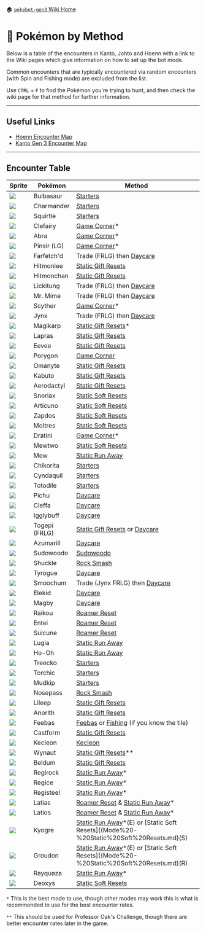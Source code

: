 🏠 [`pokebot-gen3` Wiki Home](../Readme.md)

# 🔎 Pokémon by Method

Below is a table of the encounters in Kanto, Johto and Hoenn with a link to the Wiki pages which give information on how to set up the bot mode.

Common encounters that are typically encountered via random encounters (with Spin and Fishing mode) are excluded from the list.

Use `CTRL` + `F` to find the Pokémon you're trying to hunt, and then check the wiki page for that method for further information.

---

## Useful Links

- [Hoenn Encounter Map](https://simplyblgdev.github.io/pokemon/hoenn)
- [Kanto Gen 3 Encounter Map](https://simplyblgdev.github.io/pokemon/kanto3)

---

## Encounter Table

| Sprite                                                                         | Pokémon    | Method                                                                                                                       |
|--------------------------------------------------------------------------------|------------|------------------------------------------------------------------------------------------------------------------------------|
| <img src="../../sprites/pokemon/shiny/Bulbasaur.png" style="max-width: 80px">  | Bulbasaur  | [Starters](Mode%20-%20Starters.md)                                                                                           |
| <img src="../../sprites/pokemon/shiny/Charmander.png" style="max-width: 80px"> | Charmander | [Starters](Mode%20-%20Starters.md)                                                                                           |
| <img src="../../sprites/pokemon/shiny/Squirtle.png" style="max-width: 80px">   | Squirtle   | [Starters](Mode%20-%20Starters.md)                                                                                           |
| <img src="../../sprites/pokemon/shiny/Clefairy.png" style="max-width: 80px">   | Clefairy   | [Game Corner](Mode%20-%20Game%20Corner.md)\*                                                                                 |
| <img src="../../sprites/pokemon/shiny/Abra.png" style="max-width: 80px">       | Abra       | [Game Corner](Mode%20-%20Game%20Corner.md)\*                                                                                 |                                                              |
| <img src="../../sprites/pokemon/shiny/Pinsir.png" style="max-width: 80px">     | Pinsir (LG)   | [Game Corner](Mode%20-%20Game%20Corner.md)\*                                                                              |
| <img src="../../sprites/pokemon/shiny/Farfetch'd.png" style="max-width: 80px"> | Farfetch'd | Trade (FRLG) then [Daycare](Mode%20-%20Daycare.md)                                                                           |
| <img src="../../sprites/pokemon/shiny/Hitmonlee.png" style="max-width: 80px">  | Hitmonlee  | [Static Gift Resets](Mode%20-%20Static%20Gift%20Resets.md)                                                                   |
| <img src="../../sprites/pokemon/shiny/Hitmonchan.png" style="max-width: 80px"> | Hitmonchan | [Static Gift Resets](Mode%20-%20Static%20Gift%20Resets.md)                                                                   |
| <img src="../../sprites/pokemon/shiny/Lickitung.png" style="max-width: 80px">  | Lickitung  | Trade (FRLG) then [Daycare](Mode%20-%20Daycare.md)                                                                           |
| <img src="../../sprites/pokemon/shiny/Mr. Mime.png" style="max-width: 80px">   | Mr. Mime   | Trade (FRLG) then [Daycare](Mode%20-%20Daycare.md)                                                                           |
| <img src="../../sprites/pokemon/shiny/Scyther.png" style="max-width: 80px">    | Scyther    | [Game Corner](Mode%20-%20Game%20Corner.md)\*                                                                                 |
| <img src="../../sprites/pokemon/shiny/Jynx.png" style="max-width: 80px">       | Jynx       | Trade (FRLG) then [Daycare](Mode%20-%20Daycare.md)                                                                           |
| <img src="../../sprites/pokemon/shiny/Magikarp.png" style="max-width: 80px">   | Magikarp   | [Static Gift Resets](Mode%20-%20Static%20Gift%20Resets.md)\*                                                                 |
| <img src="../../sprites/pokemon/shiny/Lapras.png" style="max-width: 80px">     | Lapras     | [Static Gift Resets](Mode%20-%20Static%20Gift%20Resets.md)                                                                   |
| <img src="../../sprites/pokemon/shiny/Eevee.png" style="max-width: 80px">      | Eevee      | [Static Gift Resets](Mode%20-%20Static%20Gift%20Resets.md)                                                                   |
| <img src="../../sprites/pokemon/shiny/Porygon.png" style="max-width: 80px">    | Porygon    | [Game Corner](Mode%20-%20Game%20Corner.md)                                                                                   |
| <img src="../../sprites/pokemon/shiny/Omanyte.png" style="max-width: 80px">    | Omanyte    | [Static Gift Resets](Mode%20-%20Static%20Gift%20Resets.md)                                                                   |
| <img src="../../sprites/pokemon/shiny/Kabuto.png" style="max-width: 80px">     | Kabuto     | [Static Gift Resets](Mode%20-%20Static%20Gift%20Resets.md)                                                                   |
| <img src="../../sprites/pokemon/shiny/Aerodactyl.png" style="max-width: 80px"> | Aerodactyl | [Static Gift Resets](Mode%20-%20Static%20Gift%20Resets.md)                                                                   |
| <img src="../../sprites/pokemon/shiny/Snorlax.png" style="max-width: 80px">    | Snorlax    | [Static Soft Resets](Mode%20-%20Static%20Soft%20Resets.md)                                                                   |
| <img src="../../sprites/pokemon/shiny/Articuno.png" style="max-width: 80px">   | Articuno   | [Static Soft Resets](Mode%20-%20Static%20Soft%20Resets.md)                                                                   |
| <img src="../../sprites/pokemon/shiny/Zapdos.png" style="max-width: 80px">     | Zapdos     | [Static Soft Resets](Mode%20-%20Static%20Soft%20Resets.md)                                                                   |
| <img src="../../sprites/pokemon/shiny/Moltres.png" style="max-width: 80px">    | Moltres    | [Static Soft Resets](Mode%20-%20Static%20Soft%20Resets.md)                                                                   |
| <img src="../../sprites/pokemon/shiny/Dratini.png" style="max-width: 80px">    | Dratini    | [Game Corner](Mode%20-%20Game%20Corner.md)\*                                                                                 |
| <img src="../../sprites/pokemon/shiny/Mewtwo.png" style="max-width: 80px">     | Mewtwo     | [Static Soft Resets](Mode%20-%20Static%20Soft%20Resets.md)                                                                   |
| <img src="../../sprites/pokemon/shiny/Mew.png" style="max-width: 80px">        | Mew        | [Static Run Away](Mode%20-%20Static%20Run%20Aways.md)                                                                        |
| <img src="../../sprites/pokemon/shiny/Chikorita.png" style="max-width: 80px">  | Chikorita  | [Starters](Mode%20-%20Starters.md)                                                                                           |
| <img src="../../sprites/pokemon/shiny/Cyndaquil.png" style="max-width: 80px">  | Cyndaquil  | [Starters](Mode%20-%20Starters.md)                                                                                           |
| <img src="../../sprites/pokemon/shiny/Totodile.png" style="max-width: 80px">   | Totodile   | [Starters](Mode%20-%20Starters.md)                                                                                           |
| <img src="../../sprites/pokemon/shiny/Pichu.png" style="max-width: 80px">      | Pichu      | [Daycare](Mode%20-%20Daycare.md)                                                                                             |
| <img src="../../sprites/pokemon/shiny/Cleffa.png" style="max-width: 80px">     | Cleffa     | [Daycare](Mode%20-%20Daycare.md)                                                                                             |
| <img src="../../sprites/pokemon/shiny/Igglybuff.png" style="max-width: 80px">  | Igglybuff  | [Daycare](Mode%20-%20Daycare.md)                                                                                             |
| <img src="../../sprites/pokemon/shiny/Togepi.png" style="max-width: 80px">     | Togepi (FRLG) | [Static Gift Resets](Mode%20-%20Static%20Gift%20Resets.md) or [Daycare](Mode%20-%20Daycare.md)                                                                   |
| <img src="../../sprites/pokemon/shiny/Azumarill.png" style="max-width: 80px">  | Azumarill  | [Daycare](Mode%20-%20Daycare.md)                                                                                             |
| <img src="../../sprites/pokemon/shiny/Sudowoodo.png" style="max-width: 80px">  | Sudowoodo  | [Sudowoodo](Mode%20-%20Sudowoodo.md)                                                                                         |
| <img src="../../sprites/pokemon/shiny/Shuckle.png" style="max-width: 80px">    | Shuckle    | [Rock Smash](Mode%20-%20Rock%20Smash.md)                                                                                     |
| <img src="../../sprites/pokemon/shiny/Tyrogue.png" style="max-width: 80px">    | Tyrogue    | [Daycare](Mode%20-%20Daycare.md)                                                                                             |
| <img src="../../sprites/pokemon/shiny/Smoochum.png" style="max-width: 80px">   | Smoochum   | Trade (Jynx FRLG) then [Daycare](Mode%20-%20Daycare.md)                                                                      |
| <img src="../../sprites/pokemon/shiny/Elekid.png" style="max-width: 80px">     | Elekid     | [Daycare](Mode%20-%20Daycare.md)                                                                                             |
| <img src="../../sprites/pokemon/shiny/Magby.png" style="max-width: 80px">      | Magby      | [Daycare](Mode%20-%20Daycare.md)                                                                                             |
| <img src="../../sprites/pokemon/shiny/Raikou.png" style="max-width: 80px">     | Raikou     | [Roamer Reset](Mode%20-%20Roamer%20Resets.md)                                                                                |
| <img src="../../sprites/pokemon/shiny/Entei.png" style="max-width: 80px">      | Entei      | [Roamer Reset](Mode%20-%20Roamer%20Resets.md)                                                                                |
| <img src="../../sprites/pokemon/shiny/Suicune.png" style="max-width: 80px">    | Suicune    | [Roamer Reset](Mode%20-%20Roamer%20Resets.md)                                                                                |
| <img src="../../sprites/pokemon/shiny/Lugia.png" style="max-width: 80px">      | Lugia      | [Static Run Away](Mode%20-%20Static%20Run%20Aways.md)                                                                        |
| <img src="../../sprites/pokemon/shiny/Ho-Oh.png" style="max-width: 80px">      | Ho-Oh      | [Static Run Away](Mode%20-%20Static%20Run%20Aways.md)                                                                        |
| <img src="../../sprites/pokemon/shiny/Treecko.png" style="max-width: 80px">    | Treecko    | [Starters](Mode%20-%20Starters.md)                                                                                           |
| <img src="../../sprites/pokemon/shiny/Torchic.png" style="max-width: 80px">    | Torchic    | [Starters](Mode%20-%20Starters.md)                                                                                           |
| <img src="../../sprites/pokemon/shiny/Mudkip.png" style="max-width: 80px">     | Mudkip     | [Starters](Mode%20-%20Starters.md)                                                                                           |
| <img src="../../sprites/pokemon/shiny/Nosepass.png" style="max-width: 80px">   | Nosepass   | [Rock Smash](Mode%20-%20Rock%20Smash.md)                                                                                     |
| <img src="../../sprites/pokemon/shiny/Lileep.png" style="max-width: 80px">     | Lileep     | [Static Gift Resets](Mode%20-%20Static%20Gift%20Resets.md)                                                                   |
| <img src="../../sprites/pokemon/shiny/Anorith.png" style="max-width: 80px">    | Anorith    | [Static Gift Resets](Mode%20-%20Static%20Gift%20Resets.md)                                                                   |
| <img src="../../sprites/pokemon/shiny/Feebas.png" style="max-width: 80px">     | Feebas     | [Feebas](Mode%20-%20Feebas.md) or [Fishing](Mode%20-%20Fishing.md) (if you know the tile)                                    |
| <img src="../../sprites/pokemon/shiny/Castform.png" style="max-width: 80px">   | Castform   | [Static Gift Resets](Mode%20-%20Static%20Gift%20Resets.md)                                                                   |
| <img src="../../sprites/pokemon/shiny/Kecleon.png" style="max-width: 80px">    | Kecleon    | [Kecleon](Mode%20-%20Kecleon)                                                                                                |
| <img src="../../sprites/pokemon/shiny/Wynaut.png" style="max-width: 80px">     | Wynaut     | [Static Gift Resets](Mode%20-%20Static%20Gift%20Resets.md)\*\*                                                               |
| <img src="../../sprites/pokemon/shiny/Beldum.png" style="max-width: 80px">     | Beldum     | [Static Gift Resets](Mode%20-%20Static%20Gift%20Resets.md)                                                                   |
| <img src="../../sprites/pokemon/shiny/Regirock.png" style="max-width: 80px">   | Regirock   | [Static Run Away](Mode%20-%20Static%20Run%20Aways.md)\*                                                                      |
| <img src="../../sprites/pokemon/shiny/Regice.png" style="max-width: 80px">     | Regice     | [Static Run Away](Mode%20-%20Static%20Run%20Aways.md)\*                                                                      |
| <img src="../../sprites/pokemon/shiny/Registeel.png" style="max-width: 80px">  | Registeel  | [Static Run Away](Mode%20-%20Static%20Run%20Aways.md)\*                                                                      |
| <img src="../../sprites/pokemon/shiny/Latias.png" style="max-width: 80px">     | Latias     | [Roamer Reset](Mode%20-%20Roamer%20Resets.md) & [Static Run Away](Mode%20-%20Static%20Run%20Aways.md)\*                      |
| <img src="../../sprites/pokemon/shiny/Latios.png" style="max-width: 80px">     | Latios     | [Roamer Reset](Mode%20-%20Roamer%20Resets.md) & [Static Run Away](Mode%20-%20Static%20Run%20Aways.md)\*                      |
| <img src="../../sprites/pokemon/shiny/Kyogre.png" style="max-width: 80px">     | Kyogre     | [Static Run Away](Mode%20-%20Static%20Run%20Aways.md)\*(E) or [Static Soft Resets]((Mode%20-%20Static%20Soft%20Resets.md)(S) |
| <img src="../../sprites/pokemon/shiny/Groudon.png" style="max-width: 80px">    | Groudon    | [Static Run Away](Mode%20-%20Static%20Run%20Aways.md)\*(E) or [Static Soft Resets]((Mode%20-%20Static%20Soft%20Resets.md)(R) |
| <img src="../../sprites/pokemon/shiny/Rayquaza.png" style="max-width: 80px">   | Rayquaza   | [Static Run Away](Mode%20-%20Static%20Run%20Aways.md)\*                                                                      |
| <img src="../../sprites/pokemon/shiny/Deoxys.png" style="max-width: 80px">     | Deoxys     | [Static Soft Resets](Mode%20-%20Static%20Soft%20Resets.md)                                                                   |

`*` This is the best mode to use, though other modes may work this is what is recommended to use for the best encounter rates.

`**` This should be used for Professor Oak's Challenge, though there are better encounter rates later in the game.

